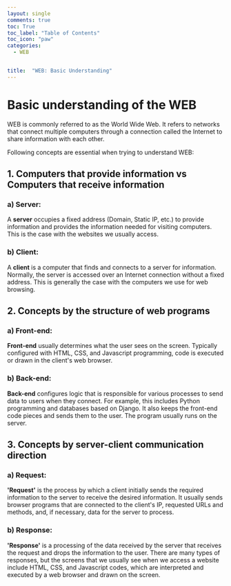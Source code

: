 ```yaml
---
layout: single
comments: true
toc: True
toc_label: "Table of Contents"
toc_icon: "paw"
categories:
  - WEB


title:  "WEB: Basic Understanding"
---
```


# Basic understanding of the WEB

WEB is commonly referred to as the World Wide Web. It refers to networks that connect multiple computers through a connection called the Internet to share information with each other.   

Following concepts are essential when trying to understand WEB:    

## 1. Computers that provide information vs Computers that receive information    

### a) Server:   
A **server** occupies a fixed address (Domain, Static IP, etc.) to provide information and provides the information needed for visiting computers. This is the case with the websites we usually access.   

### b) Client:   
A **client** is a computer that finds and connects to a server for information. Normally, the server is accessed over an Internet connection without a fixed address. This is generally the case with the computers we use for web browsing.

## 2. Concepts by the structure of web programs   

### a) Front-end:   
**Front-end** usually determines what the user sees on the screen. Typically configured with HTML, CSS, and Javascript programming, code is executed or drawn in the client's web browser.    

### b) Back-end:   
**Back-end** configures logic that is responsible for various processes to send data to users when they connect. For example, this includes Python programming and databases based on Django. It also keeps the front-end code pieces and sends them to the user. The program usually runs on the server.   

## 3. Concepts by server-client communication direction   

### a) Request:   
**'Request'** is the process by which a client initially sends the required information to the server to receive the desired information. It usually sends browser programs that are connected to the client's IP, requested URLs and methods, and, if necessary, data for the server to process.    

### b) Response:   
**'Response'** is a processing of the data received by the server that receives the request and drops the information to the user. There are many types of responses, but the screens that we usually see when we access a website include HTML, CSS, and Javascript codes, which are interpreted and executed by a web browser and drawn on the screen.   
